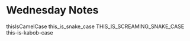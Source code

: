 # Wednesday Notes

thisIsCamelCase
this_is_snake_case
THIS_IS_SCREAMING_SNAKE_CASE
this-is-kabob-case
